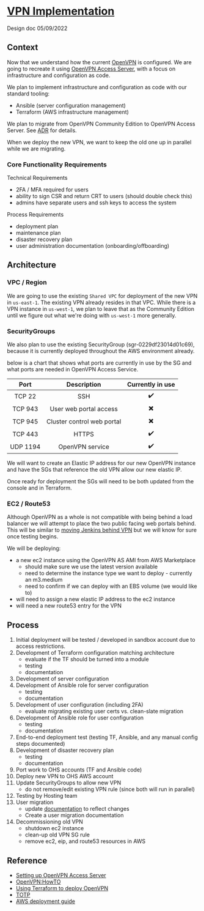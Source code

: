 # [VPN Implementation](https://ocio-jira.acf.hhs.gov/browse/OHSH-556)

Design doc
05/09/2022

## Context

Now that we understand how the current [OpenVPN](https://github.com/OHS-Hosting-Infrastructure/infrastructure/blob/main/docs/research/vpn-implentation.md) is configured. We are going to recreate it using [OpenVPN Access Server](https://openvpn.net/access-server/), with a focus on infrastructure and configuration as code.

We plan to implement infrastructure and configuration as code with our standard tooling:

- Ansible (server configuration management)
- Terraform (AWS infrastructure management)

We plan to migrate from OpenVPN Community Edition to OpenVPN Access Server. See [ADR](https://github.com/OHS-Hosting-Infrastructure/infrastructure/blob/main/docs/adr/0013-compare-vpn-edition.md) for details.

When we deploy the new VPN, we want to keep the old one up in parallel while we are migrating.

### Core Functionality Requirements

Technical Requirements

- 2FA / MFA required for users
- ability to sign CSR and return CRT to users (should double check this)
- admins have separate users and ssh keys to access the system

Process Requirements

- deployment plan
- maintenance plan
- disaster recovery plan
- user administration documentation (onboarding/offboarding)

## Architecture

### VPC / Region

We are going to use the existing `Shared VPC` for deployment of the new VPN in `us-east-1`. The existing VPN already resides in that VPC. While there is a VPN instance in `us-west-1`, we plan to leave that as the Community Edition until we figure out what we're doing with `us-west-1` more generally.

### SecurityGroups

We also plan to use the existing SecurityGroup (sgr-0229df23014d01c69), because it is currently deployed throughout the AWS environment already.

below is a chart that shows what ports are currently in use by the SG and what ports are needed in OpenVPN Access Service.

|   Port   |        Description         |     Currently in use     |
| :------: | :------------------------: | :----------------------: |
|  TCP 22  |            SSH             |    :heavy_check_mark:    |
| TCP 943  |   User web portal access   | :heavy_multiplication_x: |
| TCP 945  | Cluster control web portal | :heavy_multiplication_x: |
| TCP 443  |           HTTPS            |    :heavy_check_mark:    |
| UDP 1194 |      OpenVPN service       |    :heavy_check_mark:    |

We will want to create an Elastic IP address for our new OpenVPN instance and have the SGs that reference the old VPN allow our new elastic IP.

Once ready for deployment the SGs will need to be both updated from the console and in Terraform.

### EC2 / Route53

Although OpenVPN as a whole is not compatible with being behind a load balancer we will attempt to place the two public facing web portals behind. This will be similar to [moving Jenkins behind VPN](https://github.com/OHS-Hosting-Infrastructure/infrastructure/blob/main/docs/design-docs/moving-jenkins-behind-vpn.md) but we will know for sure once testing begins.

We will be deploying:

- a new ec2 instance using the OpenVPN AS AMI from AWS Marketplace
  - should make sure we use the latest version available
  - need to determine the instance type we want to deploy - currently an m3.medium
  - need to confirm if we can deploy with an EBS volume (we would like to)
- will need to assign a new elastic IP address to the ec2 instance
- will need a new route53 entry for the VPN

## Process

1. Initial deployment will be tested / developed in sandbox account due to access restrictions.
1. Development of Terraform configuration matching architecture
   - evaluate if the TF should be turned into a module
   - testing
   - documentation
1. Development of server configuration
1. Development of Ansible role for server configuration
   - testing
   - documentation
1. Development of user configuration (including 2FA)
   - evaluate migrating existing user certs vs. clean-slate migration
1. Development of Ansible role for user configuration
   - testing
   - documentation
1. End-to-end deployment test (testing TF, Ansible, and any manual config steps documented)
1. Development of disaster recovery plan
   - testing
   - documentation
1. Port work to OHS accounts (TF and Ansible code)
1. Deploy new VPN to OHS AWS account
1. Update SecurityGroups to allow new VPN
   - do not remove/edit existing VPN rule (since both will run in parallel)
1. Testing by Hosting team
1. User migration
   - update [documentation](https://github.com/OHS-Hosting-Infrastructure/infrastructure/blob/main/docs/runbooks/vpn-access-requests.md) to reflect changes
   - Create a user migration documentation
1. Decommissioning old VPN
   - shutdown ec2 instance
   - clean-up old VPN SG rule
   - remove ec2, eip, and route53 resources in AWS

## Reference

- [Setting up OpenVPN Access Server](https://aws.amazon.com/blogs/awsmarketplace/setting-up-openvpn-access-server-in-amazon-vpc/)
- [OpenVPN:HowTO](https://openvpn.net/vpn-server-resources/amazon-web-services-ec2-tiered-appliance-quick-start-guide/)
- [Using Terraform to deploy OpenVPN](https://lekansogunle.medium.com/using-terraform-iac-to-deploy-your-free-vpn-server-on-aws-933204316980)
- [TOTP](https://openvpn.net/vpn-server-resources/google-authenticator-multi-factor-authentication/)
- [AWS deployment guide](https://openvpn.net/wp-content/uploads/Access-Server-AWS-Deployment-Guide.pdf)
